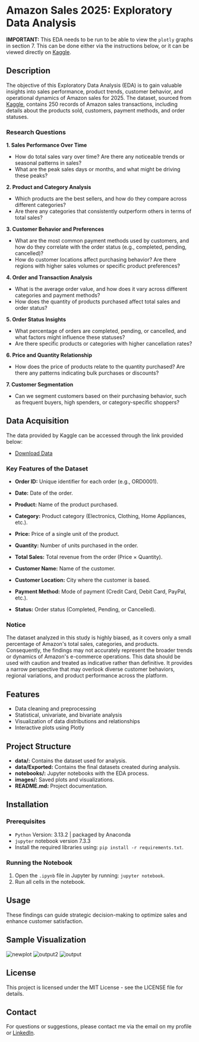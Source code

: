 # Amazon Sales 2025: Exploratory Data Analysis

**IMPORTANT:** This EDA needs to be run to be able to view the `plotly` graphs in section 7. This can be done either via the instructions below, or it can be viewed directly on [Kaggle](https://www.kaggle.com/code/christinecoomans/amazon-sales-2025-eda). 

## Description

The objective of this Exploratory Data Analysis (EDA) is to gain valuable insights into sales performance, product trends, customer behavior, and operational dynamics of Amazon sales for 2025. The dataset, sourced from [Kaggle](https://www.kaggle.com/datasets/zahidmughal2343/amazon-sales-2025), contains 250 records of Amazon sales transactions, including details about the products sold, customers, payment methods, and order statuses.

### Research Questions

**1. Sales Performance Over Time**

- How do total sales vary over time? Are there any noticeable trends or seasonal patterns in sales?
- What are the peak sales days or months, and what might be driving these peaks?

**2. Product and Category Analysis**

- Which products are the best sellers, and how do they compare across different categories?
- Are there any categories that consistently outperform others in terms of total sales?

**3. Customer Behavior and Preferences**

- What are the most common payment methods used by customers, and how do they correlate with the order status (e.g., completed, pending, cancelled)?
- How do customer locations affect purchasing behavior? Are there regions with higher sales volumes or specific product preferences?

**4. Order and Transaction Analysis**

- What is the average order value, and how does it vary across different categories and payment methods?
- How does the quantity of products purchased affect total sales and order status?

**5. Order Status Insights**

- What percentage of orders are completed, pending, or cancelled, and what factors might influence these statuses?
- Are there specific products or categories with higher cancellation rates?

**6. Price and Quantity Relationship**

- How does the price of products relate to the quantity purchased? Are there any patterns indicating bulk purchases or discounts?

**7. Customer Segmentation**

- Can we segment customers based on their purchasing behavior, such as frequent buyers, high spenders, or category-specific shoppers?

## Data Acquisition

The data provided by Kaggle can be accessed through the link provided below:
- [Download Data](https://www.kaggle.com/datasets/zahidmughal2343/amazon-sales-2025)

### Key Features of the Dataset

- **Order ID:** Unique identifier for each order (e.g., ORD0001).

- **Date:** Date of the order.

- **Product:** Name of the product purchased.

- **Category:** Product category (Electronics, Clothing, Home Appliances, etc.).

- **Price:** Price of a single unit of the product.

- **Quantity:** Number of units purchased in the order.

- **Total Sales:** Total revenue from the order (Price × Quantity).

- **Customer Name:** Name of the customer.

- **Customer Location:** City where the customer is based.

- **Payment Method:** Mode of payment (Credit Card, Debit Card, PayPal, etc.).

- **Status:** Order status (Completed, Pending, or Cancelled).

### Notice
The dataset analyzed in this study is highly biased, as it covers only a small percentage of Amazon's total sales, categories, and products. Consequently, the findings may not accurately represent the broader trends or dynamics of Amazon's e-commerce operations. This data should be used with caution and treated as indicative rather than definitive. It provides a narrow perspective that may overlook diverse customer behaviors, regional variations, and product performance across the platform.

## Features
- Data cleaning and preprocessing
- Statistical, univariate, and bivariate analysis
- Visualization of data distributions and relationships
- Interactive plots using Plotly

## Project Structure
- **data/:** Contains the dataset used for analysis.
- **data/Exported:** Contains the final datasets created during analysis.
- **notebooks/:** Jupyter notebooks with the EDA process.
- **images/:** Saved plots and visualizations.
- **README.md:** Project documentation.

## Installation
### Prerequisites
- `Python` Version: 3.13.2 | packaged by Anaconda
- `jupyter` notebook version 7.3.3
- Install the required libraries using: `pip install -r requirements.txt`.

### Running the Notebook

1. Open the `.ipynb` file in Jupyter by running: `jupyter notebook`.
2. Run all cells in the notebook.

## Usage
These findings can guide strategic decision-making to optimize sales and enhance customer satisfaction.

## Sample Visualization
![newplot](https://github.com/user-attachments/assets/d9df88c3-ad6f-4f25-8207-b79df3186c67)
![output2](https://github.com/user-attachments/assets/438b703f-3df5-4792-93bd-353e78d9b1ed)
![output](https://github.com/user-attachments/assets/78a3ab76-6526-420f-aca6-ef4dcbf61a29)

## License
This project is licensed under the MIT License - see the LICENSE file for details.

## Contact
For questions or suggestions, please contact me via the email on my profile or [LinkedIn](https://www.linkedin.com/in/christine-coomans/).
